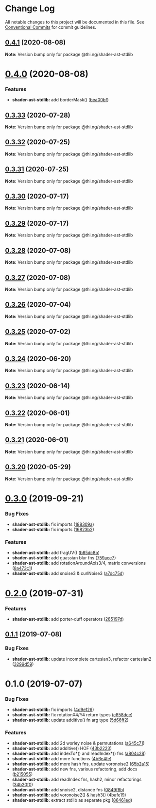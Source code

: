 # Change Log

All notable changes to this project will be documented in this file.
See [Conventional Commits](https://conventionalcommits.org) for commit guidelines.

## [0.4.1](https://github.com/thi-ng/umbrella/compare/@thi.ng/shader-ast-stdlib@0.4.0...@thi.ng/shader-ast-stdlib@0.4.1) (2020-08-08)

**Note:** Version bump only for package @thi.ng/shader-ast-stdlib





# [0.4.0](https://github.com/thi-ng/umbrella/compare/@thi.ng/shader-ast-stdlib@0.3.33...@thi.ng/shader-ast-stdlib@0.4.0) (2020-08-08)


### Features

* **shader-ast-stdlib:** add borderMask() ([bea00bf](https://github.com/thi-ng/umbrella/commit/bea00bfc465b55f9fbafb35d2a1cc389766ab620))





## [0.3.33](https://github.com/thi-ng/umbrella/compare/@thi.ng/shader-ast-stdlib@0.3.32...@thi.ng/shader-ast-stdlib@0.3.33) (2020-07-28)

**Note:** Version bump only for package @thi.ng/shader-ast-stdlib





## [0.3.32](https://github.com/thi-ng/umbrella/compare/@thi.ng/shader-ast-stdlib@0.3.31...@thi.ng/shader-ast-stdlib@0.3.32) (2020-07-25)

**Note:** Version bump only for package @thi.ng/shader-ast-stdlib





## [0.3.31](https://github.com/thi-ng/umbrella/compare/@thi.ng/shader-ast-stdlib@0.3.30...@thi.ng/shader-ast-stdlib@0.3.31) (2020-07-25)

**Note:** Version bump only for package @thi.ng/shader-ast-stdlib





## [0.3.30](https://github.com/thi-ng/umbrella/compare/@thi.ng/shader-ast-stdlib@0.3.29...@thi.ng/shader-ast-stdlib@0.3.30) (2020-07-17)

**Note:** Version bump only for package @thi.ng/shader-ast-stdlib





## [0.3.29](https://github.com/thi-ng/umbrella/compare/@thi.ng/shader-ast-stdlib@0.3.28...@thi.ng/shader-ast-stdlib@0.3.29) (2020-07-17)

**Note:** Version bump only for package @thi.ng/shader-ast-stdlib





## [0.3.28](https://github.com/thi-ng/umbrella/compare/@thi.ng/shader-ast-stdlib@0.3.27...@thi.ng/shader-ast-stdlib@0.3.28) (2020-07-08)

**Note:** Version bump only for package @thi.ng/shader-ast-stdlib





## [0.3.27](https://github.com/thi-ng/umbrella/compare/@thi.ng/shader-ast-stdlib@0.3.26...@thi.ng/shader-ast-stdlib@0.3.27) (2020-07-08)

**Note:** Version bump only for package @thi.ng/shader-ast-stdlib





## [0.3.26](https://github.com/thi-ng/umbrella/compare/@thi.ng/shader-ast-stdlib@0.3.25...@thi.ng/shader-ast-stdlib@0.3.26) (2020-07-04)

**Note:** Version bump only for package @thi.ng/shader-ast-stdlib





## [0.3.25](https://github.com/thi-ng/umbrella/compare/@thi.ng/shader-ast-stdlib@0.3.24...@thi.ng/shader-ast-stdlib@0.3.25) (2020-07-02)

**Note:** Version bump only for package @thi.ng/shader-ast-stdlib





## [0.3.24](https://github.com/thi-ng/umbrella/compare/@thi.ng/shader-ast-stdlib@0.3.23...@thi.ng/shader-ast-stdlib@0.3.24) (2020-06-20)

**Note:** Version bump only for package @thi.ng/shader-ast-stdlib





## [0.3.23](https://github.com/thi-ng/umbrella/compare/@thi.ng/shader-ast-stdlib@0.3.22...@thi.ng/shader-ast-stdlib@0.3.23) (2020-06-14)

**Note:** Version bump only for package @thi.ng/shader-ast-stdlib





## [0.3.22](https://github.com/thi-ng/umbrella/compare/@thi.ng/shader-ast-stdlib@0.3.21...@thi.ng/shader-ast-stdlib@0.3.22) (2020-06-01)

**Note:** Version bump only for package @thi.ng/shader-ast-stdlib





## [0.3.21](https://github.com/thi-ng/umbrella/compare/@thi.ng/shader-ast-stdlib@0.3.20...@thi.ng/shader-ast-stdlib@0.3.21) (2020-06-01)

**Note:** Version bump only for package @thi.ng/shader-ast-stdlib





## [0.3.20](https://github.com/thi-ng/umbrella/compare/@thi.ng/shader-ast-stdlib@0.3.19...@thi.ng/shader-ast-stdlib@0.3.20) (2020-05-29)

**Note:** Version bump only for package @thi.ng/shader-ast-stdlib





# [0.3.0](https://github.com/thi-ng/umbrella/compare/@thi.ng/shader-ast-stdlib@0.2.3...@thi.ng/shader-ast-stdlib@0.3.0) (2019-09-21)

### Bug Fixes

* **shader-ast-stdlib:** fix imports ([188309a](https://github.com/thi-ng/umbrella/commit/188309a))
* **shader-ast-stdlib:** fix imports ([16823b2](https://github.com/thi-ng/umbrella/commit/16823b2))

### Features

* **shader-ast-stdlib:** add fragUV() ([b85dc8b](https://github.com/thi-ng/umbrella/commit/b85dc8b))
* **shader-ast-stdlib:** add guassian blur fns ([759ace7](https://github.com/thi-ng/umbrella/commit/759ace7))
* **shader-ast-stdlib:** add rotationAroundAxis3/4, matrix conversions ([8a473c1](https://github.com/thi-ng/umbrella/commit/8a473c1))
* **shader-ast-stdlib:** add snoise3 & curlNoise3 ([a7dc75d](https://github.com/thi-ng/umbrella/commit/a7dc75d))

# [0.2.0](https://github.com/thi-ng/umbrella/compare/@thi.ng/shader-ast-stdlib@0.1.2...@thi.ng/shader-ast-stdlib@0.2.0) (2019-07-31)

### Features

* **shader-ast-stdlib:** add porter-duff operators ([285197d](https://github.com/thi-ng/umbrella/commit/285197d))

## [0.1.1](https://github.com/thi-ng/umbrella/compare/@thi.ng/shader-ast-stdlib@0.1.0...@thi.ng/shader-ast-stdlib@0.1.1) (2019-07-08)

### Bug Fixes

* **shader-ast-stdlib:** update incomplete cartesian3, refactor cartesian2 ([3299d59](https://github.com/thi-ng/umbrella/commit/3299d59))

# 0.1.0 (2019-07-07)

### Bug Fixes

* **shader-ast-stdlib:** fix imports ([4d9e126](https://github.com/thi-ng/umbrella/commit/4d9e126))
* **shader-ast-stdlib:** fix rotationX4/Y4 return types ([c858dce](https://github.com/thi-ng/umbrella/commit/c858dce))
* **shader-ast-stdlib:** update additive() fn arg type ([5d66ff2](https://github.com/thi-ng/umbrella/commit/5d66ff2))

### Features

* **shader-ast-stdlib:** add 2d worley noise & permutations ([a645c71](https://github.com/thi-ng/umbrella/commit/a645c71))
* **shader-ast-stdlib:** add additive() HOF ([43b2223](https://github.com/thi-ng/umbrella/commit/43b2223))
* **shader-ast-stdlib:** add indexTo*() and readIndex*() fns ([a804c28](https://github.com/thi-ng/umbrella/commit/a804c28))
* **shader-ast-stdlib:** add more functions ([4b6e4fe](https://github.com/thi-ng/umbrella/commit/4b6e4fe))
* **shader-ast-stdlib:** add more hash fns, update voronoise2 ([65b2a15](https://github.com/thi-ng/umbrella/commit/65b2a15))
* **shader-ast-stdlib:** add new fns, various refactoring, add docs ([b215055](https://github.com/thi-ng/umbrella/commit/b215055))
* **shader-ast-stdlib:** add readIndex fns, hash2, minor refactorings ([34b20f0](https://github.com/thi-ng/umbrella/commit/34b20f0))
* **shader-ast-stdlib:** add snoise2, distance fns ([0849f8b](https://github.com/thi-ng/umbrella/commit/0849f8b))
* **shader-ast-stdlib:** add voronoise2() & hash3() ([4bafe19](https://github.com/thi-ng/umbrella/commit/4bafe19))
* **shader-ast-stdlib:** extract stdlib as separate pkg ([86461ed](https://github.com/thi-ng/umbrella/commit/86461ed))
